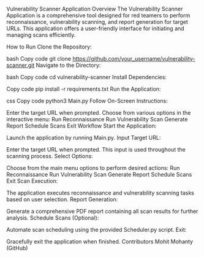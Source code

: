 Vulnerability Scanner Application
Overview
The Vulnerability Scanner Application is a comprehensive tool designed for red teamers to perform reconnaissance, vulnerability scanning, and report generation for target URLs. This application offers a user-friendly interface for initiating and managing scans efficiently.

How to Run
Clone the Repository:

bash
Copy code
git clone https://github.com/your_username/vulnerability-scanner.git
Navigate to the Directory:

bash
Copy code
cd vulnerability-scanner
Install Dependencies:

Copy code
pip install -r requirements.txt
Run the Application:

css
Copy code
python3 Main.py
Follow On-Screen Instructions:

Enter the target URL when prompted.
Choose from various options in the interactive menu:
Run Reconnaissance
Run Vulnerability Scan
Generate Report
Schedule Scans
Exit
Workflow
Start the Application:

Launch the application by running Main.py.
Input Target URL:

Enter the target URL when prompted. This input is used throughout the scanning process.
Select Options:

Choose from the main menu options to perform desired actions:
Run Reconnaissance
Run Vulnerability Scan
Generate Report
Schedule Scans
Exit
Scan Execution:

The application executes reconnaissance and vulnerability scanning tasks based on user selection.
Report Generation:

Generate a comprehensive PDF report containing all scan results for further analysis.
Schedule Scans (Optional):

Automate scan scheduling using the provided Scheduler.py script.
Exit:

Gracefully exit the application when finished.
Contributors
Mohit Mohanty (GitHub)
